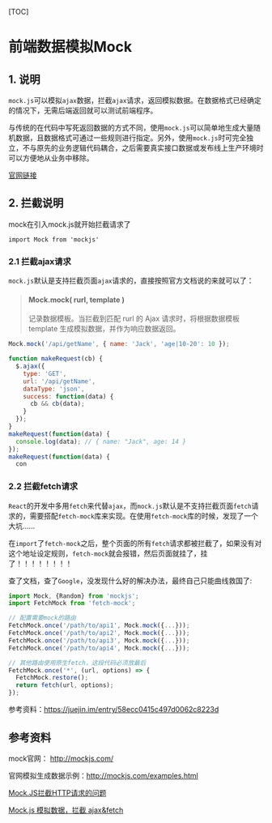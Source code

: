 [TOC]

# 前端数据模拟Mock

## 1. 说明

`mock.js`可以模拟`ajax`数据，拦截`ajax`请求，返回模拟数据。在数据格式已经确定的情况下，无需后端返回就可以测试前端程序。

与传统的在代码中写死返回数据的方式不同，使用`mock.js`可以简单地生成大量随机数据，且数据格式可通过一些规则进行指定。另外，使用`mock.js`时可完全独立，不与原先的业务逻辑代码耦合，之后需要真实接口数据或发布线上生产环境时可以方便地从业务中移除。

[官网链接](http://mockjs.com/)



## 2. 拦截说明

mock在引入mock.js就开始拦截请求了

```
import Mock from 'mockjs'
```

### 2.1 拦截ajax请求

`mock.js`默认是支持拦截页面`ajax`请求的，直接按照官方文档说的来就可以了：

> #### Mock.mock( rurl, template )
>
> 记录数据模板。当拦截到匹配 rurl 的 Ajax 请求时，将根据数据模板 template 生成模拟数据，并作为响应数据返回。

```javascript
Mock.mock('/api/getName', { name: 'Jack', 'age|10-20': 10 });

function makeRequest(cb) {
  $.ajax({
    type: 'GET',
    url: '/api/getName',
    dataType: 'json',
    success: function(data) {
      cb && cb(data);
    }
  });
}
makeRequest(function(data) {
  console.log(data); // { name: "Jack", age: 14 }
});
makeRequest(function(data) {
  con
```

### 2.2 拦截fetch请求

`React`的开发中多用`fetch`来代替`ajax`，而`mock.js`默认是不支持拦截页面`fetch`请求的，需要搭配`fetch-mock`库来实现。在使用`fetch-mock`库的时候，发现了一个大坑……

在`import`了`fetch-mock`之后，整个页面的所有`fetch`请求都被拦截了，如果没有对这个地址设定规则，`fetch-mock`就会报错，然后页面就挂了，挂了！！！！！！！！

查了文档，查了`Google`，没发现什么好的解决办法，最终自己只能曲线救国了:

```javascript
import Mock, {Random} from 'mockjs';
import FetchMock from 'fetch-mock';

// 配置需要mock的路由
FetchMock.once('/path/to/api1', Mock.mock({...}));
FetchMock.once('/path/to/api2', Mock.mock({...}));
FetchMock.once('/path/to/api3', Mock.mock({...}));
FetchMock.once('/path/to/api4', Mock.mock({...}));

// 其他路由使用原生fetch，这段代码必须放最后
FetchMock.once('*', (url, options) => {
  FetchMock.restore();
  return fetch(url, options);
});
```

参考资料：https://juejin.im/entry/58ecc0415c497d0062c8223d





## 参考资料

mock官网： http://mockjs.com/

官网模拟生成数据示例：http://mockjs.com/examples.html

[Mock.JS拦截HTTP请求的问题](https://blog.csdn.net/u011481543/article/details/79444188)

[Mock.js 模拟数据，拦截 ajax&fetch](https://juejin.im/entry/58ecc0415c497d0062c8223d)



